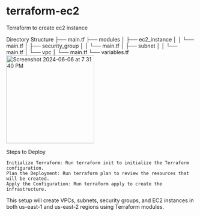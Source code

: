 # terraform-ec2
Terraform to create ec2 instance

Directory Structure
├── main.tf 
├── modules 
│ ├── ec2_instance 
│ │ └── main.tf 
│ ├── security_group 
│ │ └── main.tf 
│ ├── subnet 
│ │ └── main.tf 
│ └── vpc 
│     └── main.tf 
└── variables.tf
<img width="234" alt="Screenshot 2024-06-06 at 7 31 40 PM" src="https://github.com/atifjaved02/terraform-ec2/assets/82868980/5a6e50b5-b8f3-40ab-aa6b-74a0b46bb4c4">


Steps to Deploy

    Initialize Terraform: Run terraform init to initialize the Terraform configuration.
    Plan the Deployment: Run terraform plan to review the resources that will be created.
    Apply the Configuration: Run terraform apply to create the infrastructure.

This setup will create VPCs, subnets, security groups, and EC2 instances in both us-east-1 and us-east-2 regions using Terraform modules.
